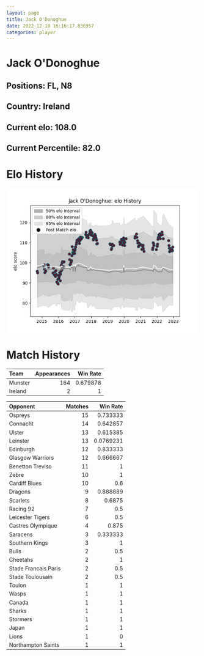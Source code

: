 ```yaml
---  
layout: page  
title: Jack O'Donoghue  
date: 2022-12-18 16:16:17.836957  
categories: player  
---
```

# Jack O'Donoghue

## Positions: FL, N8

## Country: Ireland

## Current elo: 108.0

## Current Percentile: 82.0

# Elo History


![elo history](history_JackO'Donoghue.png)
# Match History


| Team    |   Appearances |   Win Rate |
|:--------|--------------:|-----------:|
| Munster |           164 |   0.679878 |
| Ireland |             2 |   1        |

| Opponent             |   Matches |   Win Rate |
|:---------------------|----------:|-----------:|
| Ospreys              |        15 |  0.733333  |
| Connacht             |        14 |  0.642857  |
| Ulster               |        13 |  0.615385  |
| Leinster             |        13 |  0.0769231 |
| Edinburgh            |        12 |  0.833333  |
| Glasgow Warriors     |        12 |  0.666667  |
| Benetton Treviso     |        11 |  1         |
| Zebre                |        10 |  1         |
| Cardiff Blues        |        10 |  0.6       |
| Dragons              |         9 |  0.888889  |
| Scarlets             |         8 |  0.6875    |
| Racing 92            |         7 |  0.5       |
| Leicester Tigers     |         6 |  0.5       |
| Castres Olympique    |         4 |  0.875     |
| Saracens             |         3 |  0.333333  |
| Southern Kings       |         3 |  1         |
| Bulls                |         2 |  0.5       |
| Cheetahs             |         2 |  1         |
| Stade Francais Paris |         2 |  0.5       |
| Stade Toulousain     |         2 |  0.5       |
| Toulon               |         1 |  1         |
| Wasps                |         1 |  1         |
| Canada               |         1 |  1         |
| Sharks               |         1 |  1         |
| Stormers             |         1 |  1         |
| Japan                |         1 |  1         |
| Lions                |         1 |  0         |
| Northampton Saints   |         1 |  1         |